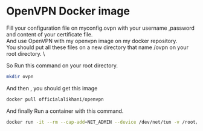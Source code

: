 # OpenVPN Docker image

Fill your configuration file on myconfig.ovpn with your username ,password and content of your certificate file. \
And use OpenVPN with my openvpn image on my docker repository. \
You should put all these files on a new directory that name /ovpn on your root directory. \

So Run this command on your root directory.
```bash
mkdir ovpn
```
And then , you should get this image 

```bash
docker pull officialalikhani/openvpn
```

And finally Run a container with this command. 

```bash
docker run -it --rm --cap-add=NET_ADMIN --device /dev/net/tun -v /root/ovpn:/root officialalikhani/openvpn
```
